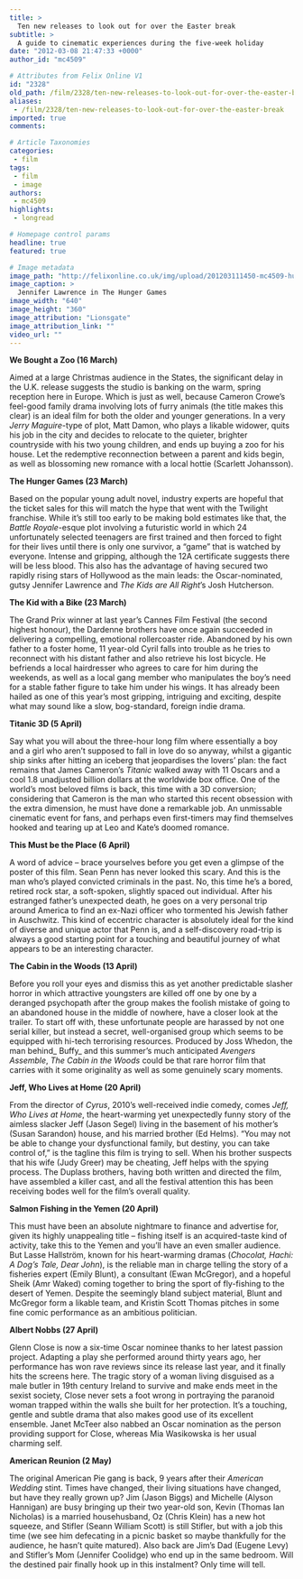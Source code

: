 ```yaml
---
title: >
  Ten new releases to look out for over the Easter break
subtitle: >
  A guide to cinematic experiences during the five-week holiday
date: "2012-03-08 21:47:33 +0000"
author_id: "mc4509"

# Attributes from Felix Online V1
id: "2328"
old_path: /film/2328/ten-new-releases-to-look-out-for-over-the-easter-break
aliases:
 - /film/2328/ten-new-releases-to-look-out-for-over-the-easter-break
imported: true
comments:

# Article Taxonomies
categories:
 - film
tags:
 - film
 - image
authors:
 - mc4509
highlights:
 - longread

# Homepage control params
headline: true
featured: true

# Image metadata
image_path: "http://felixonline.co.uk/img/upload/201203111450-mc4509-hunger-games.jpg"
image_caption: >
  Jennifer Lawrence in The Hunger Games
image_width: "640"
image_height: "360"
image_attribution: "Lionsgate"
image_attribution_link: ""
video_url: ""
---
```


__We Bought a Zoo (16 March)__

Aimed at a large Christmas audience in the States, the significant delay in the U.K. release suggests the studio is banking on the warm, spring reception here in Europe. Which is just as well, because Cameron Crowe’s feel-good family drama involving lots of furry animals (the title makes this clear) is an ideal film for both the older and younger generations. In a very _Jerry Maguire_-type of plot, Matt Damon, who plays a likable widower, quits his job in the city and decides to relocate to the quieter, brighter countryside with his two young children, and ends up buying a zoo for his house. Let the redemptive reconnection between a parent and kids begin, as well as blossoming new romance with a local hottie (Scarlett Johansson).

__The Hunger Games (23 March)__

Based on the popular young adult novel, industry experts are hopeful that the ticket sales for this will match the hype that went with the Twilight franchise. While it’s still too early to be making bold estimates like that, the _Battle Royale_-esque plot involving a futuristic world in which 24 unfortunately selected teenagers are first trained and then forced to fight for their lives until there is only one survivor, a “game” that is watched by everyone. Intense and gripping, although the 12A certificate suggests there will be less blood. This also has the advantage of having secured two rapidly rising stars of Hollywood as the main leads: the Oscar-nominated, gutsy Jennifer Lawrence and _The Kids are All Right_’s Josh Hutcherson.

__The Kid with a Bike (23 March)__

The Grand Prix winner at last year’s Cannes Film Festival (the second highest honour), the Dardenne brothers have once again succeeded in delivering a compelling, emotional rollercoaster ride. Abandoned by his own father to a foster home, 11 year-old Cyril falls into trouble as he tries to reconnect with his distant father and also retrieve his lost bicycle. He befriends a local hairdresser who agrees to care for him during the weekends, as well as a local gang member who manipulates the boy’s need for a stable father figure to take him under his wings. It has already been hailed as one of this year’s most gripping, intriguing and exciting, despite what may sound like a slow, bog-standard, foreign indie drama.

__Titanic 3D (5 April)__

Say what you will about the three-hour long film where essentially a boy and a girl who aren’t supposed to fall in love do so anyway, whilst a gigantic ship sinks after hitting an iceberg that jeopardises the lovers’ plan: the fact remains that James Cameron’s _Titanic_ walked away with 11 Oscars and a cool 1.8 unadjusted billion dollars at the worldwide box office. One of the world’s most beloved films is back, this time with a 3D conversion; considering that Cameron is the man who started this recent obsession with the extra dimension, he must have done a remarkable job. An unmissable cinematic event for fans, and perhaps even first-timers may find themselves hooked and tearing up at Leo and Kate’s doomed romance.

__This Must be the Place (6 April)__

A word of advice – brace yourselves before you get even a glimpse of the poster of this film. Sean Penn has never looked this scary. And this is the man who’s played convicted criminals in the past. No, this time he’s a bored, retired rock star, a soft-spoken, slightly spaced out individual. After his estranged father’s unexpected death, he goes on a very personal trip around America to find an ex-Nazi officer who tormented his Jewish father in Auschwitz. This kind of eccentric character is absolutely ideal for the kind of diverse and unique actor that Penn is, and a self-discovery road-trip is always a good starting point for a touching and beautiful journey of what appears to be an interesting character.

__The Cabin in the Woods (13 April)__

Before you roll your eyes and dismiss this as yet another predictable slasher horror in which attractive youngsters are killed off one by one by a deranged psychopath after the group makes the foolish mistake of going to an abandoned house in the middle of nowhere, have a closer look at the trailer. To start off with, these unfortunate people are harassed by not one serial killer, but instead a secret, well-organised group which seems to be equipped with hi-tech terrorising resources. Produced by Joss Whedon, the man behind_ Buffy_ and this summer’s much anticipated _Avengers Assemble_, _The Cabin in the Woods_ could be that rare horror film that carries with it some originality as well as some genuinely scary moments.

__Jeff, Who Lives at Home (20 April)__

From the director of _Cyrus_, 2010’s well-received indie comedy, comes _Jeff, Who Lives at Home_, the heart-warming yet unexpectedly funny story of the aimless slacker Jeff (Jason Segel) living in the basement of his mother’s (Susan Sarandon) house, and his married brother (Ed Helms). “You may not be able to change your dysfunctional family, but destiny, you can take control of,” is the tagline this film is trying to sell. When his brother suspects that his wife (Judy Greer) may be cheating, Jeff helps with the spying process. The Duplass brothers, having both written and directed the film, have assembled a killer cast, and all the festival attention this has been receiving bodes well for the film’s overall quality.

__Salmon Fishing in the Yemen (20 April)__

This must have been an absolute nightmare to finance and advertise for, given its highly unappealing title – fishing itself is an acquired-taste kind of activity, take this to the Yemen and you’ll have an even smaller audience. But Lasse Hallström, known for his heart-warming dramas (_Chocolat, Hachi: A Dog’s Tale, Dear John_), is the reliable man in charge telling the story of a fisheries expert (Emily Blunt), a consultant (Ewan McGregor), and a hopeful Sheik (Amr Waked) coming together to bring the sport of fly-fishing to the desert of Yemen. Despite the seemingly bland subject material, Blunt and McGregor form a likable team, and Kristin Scott Thomas pitches in some fine comic performance as an ambitious politician.

__Albert Nobbs (27 April)__

Glenn Close is now a six-time Oscar nominee thanks to her latest passion project. Adapting a play she performed around thirty years ago, her performance has won rave reviews since its release last year, and it finally hits the screens here. The tragic story of a woman living disguised as a male butler in 19th century Ireland to survive and make ends meet in the sexist society, Close never sets a foot wrong in portraying the paranoid woman trapped within the walls she built for her protection. It’s a touching, gentle and subtle drama that also makes good use of its excellent ensemble. Janet McTeer also nabbed an Oscar nomination as the person providing support for Close, whereas Mia Wasikowska is her usual charming self.

__American Reunion (2 May)__

The original American Pie gang is back, 9 years after their _American Wedding_ stint. Times have changed, their living situations have changed, but have they really grown up? Jim (Jason Biggs) and Michelle (Alyson Hannigan) are busy bringing up their two year-old son, Kevin (Thomas Ian Nicholas) is a married househusband, Oz (Chris Klein) has a new hot squeeze, and Stifler (Seann William Scott) is still Stifler, but with a job this time (we see him defecating in a picnic basket so maybe thankfully for the audience, he hasn’t quite matured). Also back are Jim’s Dad (Eugene Levy) and Stifler’s Mom (Jennifer Coolidge) who end up in the same bedroom. Will the destined pair finally hook up in this instalment? Only time will tell.
